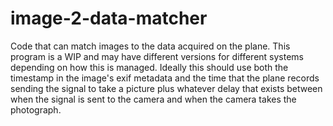 image-2-data-matcher
===============

Code that can match images to the data acquired on the plane. This program is a WIP and may have different versions for different systems depending on how this is managed.
Ideally this should use both the timestamp in the image's exif metadata and the time that the plane records sending the signal to take a picture plus whatever delay that exists between when the signal is sent to the camera and when the camera takes the photograph.

